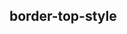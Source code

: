 ## border-top-style


<!-- CSSJSON.border-top-style.description -->

<!-- CSSJSON.border-top-style.syntax -->

<!-- CSSJSON.border-top-style.values -->

<!-- CSSJSON.border-top-style.defaultValue -->

<!-- CSSJSON.border-top-style.unixTags -->

<!-- CSSJSON.border-top-style.compatibility -->

<!-- CSSJSON.border-top-style.example -->

<!-- CSSJSON.border-top-style.reference -->
